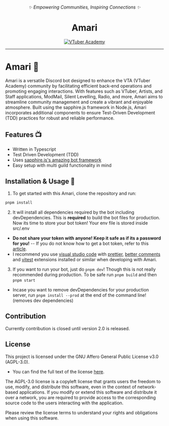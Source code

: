 <div align="center">

  ###### ✨ Empowering Communities, Inspiring Connections ✨
  # Amari
  [![VTuber Academy](https://dcbadge.vercel.app/api/server/vta)](https://discord.gg/vta)
</div>

---
# Amari 🥠
Amari is a versatile Discord bot designed to enhance the VTA (VTuber Academy) community by facilitating efficient back-end operations and promoting engaging interactions. With features such as VTuber, Artists, and Staff applications, ModMail, Silent Levelling, Radio, and more, Amari aims to streamline community management and create a vibrant and enjoyable atmosphere. Built using the sapphire.js framework in Node.js, Amari incorporates additional components to ensure Test-Driven Development (TDD) practices for robust and reliable performance.

## Features 📺
- Written in Typescript
- Test Driven Development (TDD)
- Uses [sapphire.js's amazing bot framework](https://github.com/sapphiredev/framework/)
- Easy setup with multi guild functionality in mind

## Installation & Usage 🔻
1. To get started with this Amari, clone the repository and run:
```bash
pnpm install
```
2. It will install all dependencies required by the bot including devDependencies. This is **required** to build the bot files for production. Now its time to store your bot token! Your env file is stored inside src/.env
  - **Do not share your token with anyone! Keep it safe as if its a password for you!** -- If you do not know how to get a bot token, refer to this [article](https://discord.com/developers/docs/getting-started#adding-credentials).
- I recommend you use [visual studio code](https://code.visualstudio.com/) with [prettier](https://marketplace.visualstudio.com/items?itemName=esbenp.prettier-vscode), [better comments](https://marketplace.visualstudio.com/items?itemName=aaron-bond.better-comments) and [vitest](https://marketplace.visualstudio.com/items?itemName=ZixuanChen.vitest-explorer) extensions installed or similar when developing with Amari.
3. If you want to run your bot, just do `pnpm dev`! Though this is not really recommended during production. To be safe run `pnpm build` and then `pnpm start`
- Incase you want to remove devDependencies for your production server, run `pnpm install --prod` at the end of the command line! (removes dev dependencies)

## Contribution
Currently contribution is closed until version 2.0 is released.

## License
This project is licensed under the GNU Affero General Public License v3.0 (AGPL-3.0). 
- You can find the full text of the license [here](https://www.gnu.org/licenses/agpl-3.0.en.html).

The AGPL-3.0 license is a copyleft license that grants users the freedom to use, modify, and distribute this software, even in the context of network-based applications. If you modify or extend this software and distribute it over a network, you are required to provide access to the corresponding source code to the users interacting with the application.

Please review the license terms to understand your rights and obligations when using this software.
